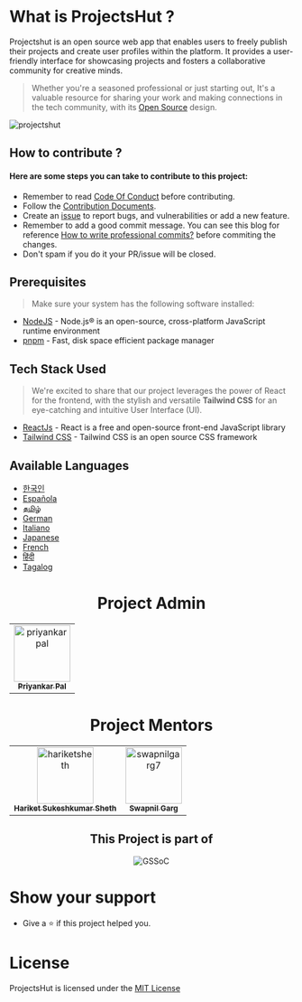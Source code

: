 # What is ProjectsHut ?

Projectshut is an open source web app that enables users to freely publish their projects and create user profiles within the platform. It provides a user-friendly interface for showcasing projects and fosters a collaborative community for creative minds. 
> Whether you're a seasoned professional or just starting out, It's a valuable resource for sharing your work and making connections in the tech community, with its [Open Source](https://opensource.guide) design.

![projectshut](https://user-images.githubusercontent.com/88102392/235369195-189ad8cd-31df-4099-8b99-3efac3056651.png)


## How to contribute ?

#### Here are some steps you can take to contribute to this project:

- Remember to read [Code Of Conduct](https://github.com/priyankarpal/ProjectsHut/blob/main/CODE_OF_CONDUCT.md) before contributing.
- Follow the [Contribution Documents](/contributing.md). 
- Create an [issue](https://github.com/priyankarpal/ProjectsHut/issues/new/choose) to report bugs, and vulnerabilities or add a new feature.
- Remember to add a good commit message. You can see this blog for reference [How to write professional commits?](https://www.conventionalcommits.org/en/v1.0.0/) before commiting the changes. 
- Don't spam if you do it your PR/issue will be closed.

## Prerequisites

> Make sure your system has the following software installed:

- [NodeJS](https://nodejs.org/en) - Node.js® is an open-source, cross-platform JavaScript runtime environment
- [pnpm](https://pnpm.io/) - Fast, disk space efficient package manager

## Tech Stack Used

> We're excited to share that our project leverages the power of React for the frontend, with the stylish and versatile **Tailwind CSS** for an eye-catching and intuitive User Interface (UI).
- [ReactJs](https://reactjs.org/) - React is a free and open-source front-end JavaScript library     
- [Tailwind CSS](https://tailwindcss.com/) - Tailwind CSS is an open source CSS framework


## Available Languages

- [한국인](https://github.com/priyankarpal/ProjectsHut/tree/main/translations/Korean)    
- [Española](https://github.com/priyankarpal/ProjectsHut/tree/main/translations/Spanish)  
- [தமிழ்](https://github.com/priyankarpal/ProjectsHut/tree/main/translations/Tamil)       
- [German](https://github.com/priyankarpal/ProjectsHut/tree/main/translations/German)     
- [Italiano](https://github.com/priyankarpal/ProjectsHut/tree/main/translations/Italian)  
- [Japanese](https://github.com/priyankarpal/ProjectsHut/tree/main/translations/Japanese) 
- [French](https://github.com/priyankarpal/ProjectsHut/tree/main/translations/French)     
- [हिंदी](https://github.com/priyankarpal/ProjectsHut/tree/main/translations/Hindi)       
- [Tagalog](https://github.com/priyankarpal/ProjectsHut/tree/main/translations/Tagalog)   


<h1 align=center> Project Admin </h1>
<table align=center >
  <tr>
    <td align="center">
      <a href="https://github.com/priyankarpal">
        <img alt="priyankarpal" src="https://github.com/priyankarpal.png" width="100px;">
        <br>
        <sub>
          <b>
            Priyankar Pal
          </b>
        </sub>
      </a>
      <br>
    </td> 
  </tr>
</table>

<h1 align=center> Project Mentors </h1>
<table align=center>
  <tr>
    <td align="center">
      <a href="https://github.com/hariketsheth">
        <img alt="hariketsheth" src="https://github.com/hariketsheth.png" width="100px;">
        <br>
        <sub>
          <b>
              Hariket Sukeshkumar Sheth 
          </b>
        </sub>
      </a>
      <br>
    </td>
    <td align="center">
      <a href="https://github.com/swapnilgarg7">
        <img alt="swapnilgarg7" src="https://github.com/swapnilgarg7.png" width="100px;">
        <br>
        <sub>
          <b>
              Swapnil Garg 
          </b>
        </sub>
      </a>
      <br>
    </td>
  </tr>
</table>
<div align=center>
  <h2>This Project is part of</h2>
  <img alt="GSSoC" src="https://github.com/priyankarpal/ProjectsHut/assets/88102392/0c5debf5-d414-4916-87d8-e1a710773ae3">
</div>

# Show your support

- Give a ⭐ if this project helped you.

# License

ProjectsHut is licensed under the [MIT License ](https://github.com/priyankarpal/ProjectsHut/blob/main/LICENSE)
